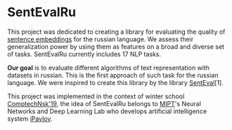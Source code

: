 # SentEvalRu

This project was dedicated to creating a library for evaluating the quality of [sentence embeddings](https://en.wikipedia.org/wiki/Sentence_embedding) for the russian language. We assess their generalization power by using them as features on a broad and diverse set of tasks. SentEvalRu currently includes 17 NLP tasks. 

**Our goal** is to evaluate different algorithms of text representation with datasets in russian. This is the first approach of such task for the russian language.
We were inspired to create this library by the library [SentEval](https://arxiv.org/abs/1803.05449)[1].

This project was implemented in the context of winter school [ComptechNsk'19](http://comptech.nsk.su/), the idea of SentEvalRu belongs to  [MIPT](https://mipt.ru/english/)'s Neural Networks and Deep Learning Lab who develops artificial intelligence system  [iPavlov](https://ipavlov.ai/).
